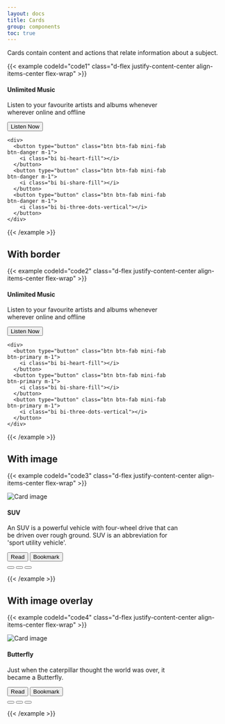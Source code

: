 ```yaml
---
layout: docs
title: Cards
group: components
toc: true
---
```


<p class="fs-4 ms-0 mb-4 page-description">Cards contain content and actions that relate information about a subject.</p>

{{< example codeId="code1" class="d-flex justify-content-center align-items-center flex-wrap" >}}

<div class="card bg-danger bg-opacity-10" style="max-width:400px">
  <div class="card-body">
    <h4 class="card-title text-danger">Unlimited Music</h4>
    <p class="card-text">
      Listen to your favourite artists and albums whenever wherever online
      and offline
    </p>
  </div>
  <div class="d-flex justify-content-between align-items-center flex-wrap p-2">
    <button type="button" class="btn btn-outline-danger border-0">
      Listen Now
    </button>

    <div>
      <button type="button" class="btn btn-fab mini-fab btn-danger m-1">
        <i class="bi bi-heart-fill"></i>
      </button>
      <button type="button" class="btn btn-fab mini-fab btn-danger m-1">
        <i class="bi bi-share-fill"></i>
      </button>
      <button type="button" class="btn btn-fab mini-fab btn-danger m-1">
        <i class="bi bi-three-dots-vertical"></i>
      </button>
    </div>
  </div>
</div>

{{< /example >}}

## With border
{{< example codeId="code2" class="d-flex justify-content-center align-items-center flex-wrap" >}}

<div class="card border border-primary" style="max-width:400px">
  <div class="card-body">
    <h4 class="card-title text-primary">Unlimited Music</h4>
    <p class="card-text">
      Listen to your favourite artists and albums whenever wherever online
      and offline
    </p>
  </div>
  <div class="d-flex justify-content-between align-items-center flex-wrap p-2">
    <button type="button" class="btn btn-outline-primary border-0">
      Listen Now
    </button>

    <div>
      <button type="button" class="btn btn-fab mini-fab btn-primary m-1">
        <i class="bi bi-heart-fill"></i>
      </button>
      <button type="button" class="btn btn-fab mini-fab btn-primary m-1">
        <i class="bi bi-share-fill"></i>
      </button>
      <button type="button" class="btn btn-fab mini-fab btn-primary m-1">
        <i class="bi bi-three-dots-vertical"></i>
      </button>
    </div>
  </div>
</div>

{{< /example >}}

## With image
{{< example codeId="code3" class="d-flex justify-content-center align-items-center flex-wrap" >}}

<div class="card bg-success bg-opacity-10 m-3" style="max-width: 400px;">
  <img class="card-img-top" src="/materialstyle/assets/images/suv.jpg" alt="Card image">
  <div class="card-body">
    <h4 class="card-title">SUV</h4>
    <p class="card-text">
      An SUV is a powerful vehicle with four-wheel drive that can be
      driven over rough ground. SUV is an abbreviation for 'sport utility
      vehicle'.
    </p>
  </div>
  <div class="d-flex justify-content-between align-items-center flex-wrap p-2">
    <div>
      <button type="button" class="btn btn-outline-success border-0">Read</button>
      <button type="button" class="btn btn-outline-success border-0">Bookmark</button>
    </div>
    <div>
      <button type="button" class="btn btn-fab mini-fab btn-outline-dark border-0 m-1">
        <i class="bi bi-heart-fill"></i>
      </button>
      <button type="button" class="btn btn-fab mini-fab btn-outline-dark border-0 m-1">
        <i class="bi bi-share-fill"></i>
      </button>
      <button type="button" class="btn btn-fab mini-fab btn-outline-dark border-0 m-1">
        <i class="bi bi-three-dots-vertical"></i>
      </button>
    </div>
  </div>
</div>

{{< /example >}}

## With image overlay
{{< example codeId="code4" class="d-flex justify-content-center align-items-center flex-wrap" >}}

<div class="card m-3" style="max-width:400px">
  <img class="card-img-top" src="/materialstyle/assets/images/butterfly.jpg" alt="Card image">
  <div class="card-img-overlay">
    <h4 class="card-title text-light">Butterfly</h4>
    <p class="card-text text-light">
      Just when the caterpillar thought the world was over, it became a Butterfly.
    </p>
  </div>
  <div class="d-flex justify-content-between align-items-center flex-wrap p-2 bg-warning bg-opacity-10 rounded-bottom">
    <div>
      <button type="button" class="btn btn-outline-danger border-0">Read</button>
      <button type="button" class="btn btn-outline-danger border-0">Bookmark</button>
    </div>
    <div>
      <button type="button" class="btn btn-fab mini-fab btn-outline-dark border-0 m-1">
        <i class="bi bi-heart-fill"></i>
      </button>
      <button type="button" class="btn btn-fab mini-fab btn-outline-dark border-0 m-1">
        <i class="bi bi-share-fill"></i>
      </button>
      <button type="button" class="btn btn-fab mini-fab btn-outline-dark border-0 m-1">
        <i class="bi bi-three-dots-vertical"></i>
      </button>
    </div>
  </div>
</div>

{{< /example >}}
